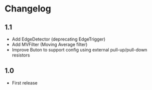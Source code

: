 # Changelog

## 1.1
- Add EdgeDetector (deprecating EdgeTrigger)
- Add MVFilter (Moving Average filter)
- Improve Buton to support config using external pull-up/pull-down resistors

## 1.0
- First release
